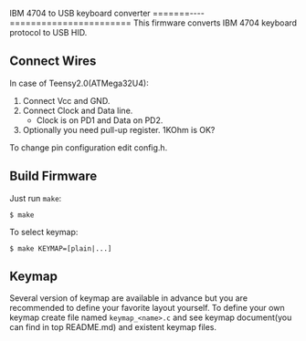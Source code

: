 IBM 4704 to USB keyboard converter
=======----=======================
This firmware converts IBM 4704 keyboard protocol to USB HID.


Connect Wires
-------------
In case of Teensy2.0(ATMega32U4):

1. Connect Vcc and GND.
2. Connect Clock and Data line. 
    - Clock is on PD1 and Data on PD2.
3. Optionally you need pull-up register. 1KOhm is OK?

To change pin configuration edit config.h.


Build Firmware
--------------
Just run `make`:

    $ make

To select keymap:

    $ make KEYMAP=[plain|...]


Keymap
------
Several version of keymap are available in advance but you are recommended to define your favorite layout yourself. To define your own keymap create file named `keymap_<name>.c` and see keymap document(you can find in top README.md) and existent keymap files.
